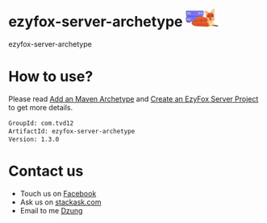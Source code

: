 # ezyfox-server-archetype <img src="https://github.com/youngmonkeys/ezyfox-server/blob/master/logo.png" width="64" />

ezyfox-server-archetype

# How to use?

Please read [Add an Maven Archetype](https://youngmonkeys.org/add-maven-archetype/)
and [Create an EzyFox Server Project](https://youngmonkeys.org/create-ezyfox-server-project/) to get more details.

```
GroupId: com.tvd12
ArtifactId: ezyfox-server-archetype
Version: 1.3.0
```

# Contact us

- Touch us on [Facebook](https://www.facebook.com/youngmonkeys.org)
- Ask us on [stackask.com](https://stackask.com)
- Email to me [Dzung](mailto:itprono3@gmail.com)

